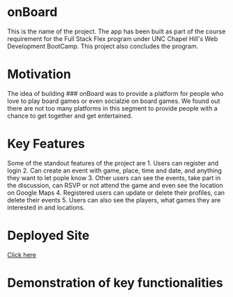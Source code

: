 # onBoard
This is the name of the project. The app has been built as part of the course requirement for the Full Stack Flex program under UNC Chapel Hill's Web Development BootCamp. This project also concludes the program.

# Motivation
The idea of building ### onBoard was to provide a platform for people who love to play board games or even socialzie on board games. We found out there are not too many platforms in this segment to provide people with a chance to get together and get entertained. 

# Key Features
Some of the standout features of the project are
    1. Users can register and login
    2. Can create an event with game, place, time and date, and anything they want to let pople know
    3. Other users can see the events, take part in the discussion, can RSVP or not attend the game and even see the location on Google Maps
    4. Registered users can update or delete their profiles, can delete their events
    5. Users can also see the players, what games they are interested in and locations.

# Deployed Site
[Click here](https://quiet-fortress-68299.herokuapp.com/)

# Demonstration of key functionalities
